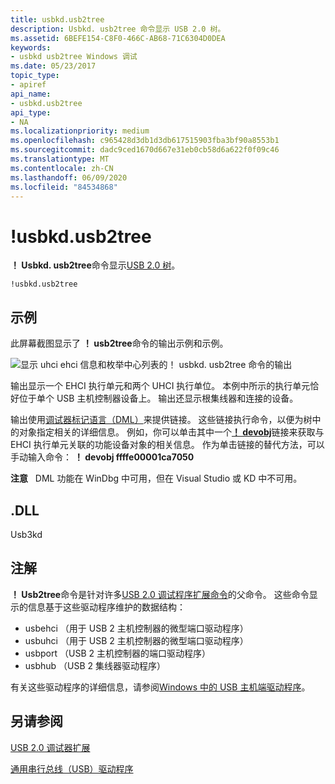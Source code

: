```yaml
---
title: usbkd.usb2tree
description: Usbkd. usb2tree 命令显示 USB 2.0 树。
ms.assetid: 6BEFE154-C8F0-466C-AB68-71C6304D0DEA
keywords:
- usbkd usb2tree Windows 调试
ms.date: 05/23/2017
topic_type:
- apiref
api_name:
- usbkd.usb2tree
api_type:
- NA
ms.localizationpriority: medium
ms.openlocfilehash: c965428d3db1d3db617515903fba3bf90a8553b1
ms.sourcegitcommit: dadc9ced1670d667e31eb0cb58d6a622f0f09c46
ms.translationtype: MT
ms.contentlocale: zh-CN
ms.lasthandoff: 06/09/2020
ms.locfileid: "84534868"
---
```

# <a name="usbkdusb2tree"></a>!usbkd.usb2tree


**！ Usbkd. usb2tree**命令显示[USB 2.0 树](usb-2-0-extensions.md#usb-2-tree)。

```dbgcmd
!usbkd.usb2tree
```

## <a name="span-idexamplesspanspan-idexamplesspanspan-idexamplesspanexamples"></a><span id="Examples"></span><span id="examples"></span><span id="EXAMPLES"></span>示例


此屏幕截图显示了 **！ usb2tree**命令的输出示例和示例。

![显示 uhci ehci 信息和枚举中心列表的！ usbkd. usb2tree 命令的输出](images/usb2tree01.png)

输出显示一个 EHCI 执行单元和两个 UHCI 执行单位。 本例中所示的执行单元恰好位于单个 USB 主机控制器设备上。 输出还显示根集线器和连接的设备。

输出使用[调试器标记语言（DML）](debugger-markup-language-commands.md)来提供链接。 这些链接执行命令，以便为树中的对象指定相关的详细信息。 例如，你可以单击其中一个[**！ devobj**](-devobj.md)链接来获取与 EHCI 执行单元关联的功能设备对象的相关信息。 作为单击链接的替代方法，可以手动输入命令： **！ devobj ffffe00001ca7050**

**注意**   DML 功能在 WinDbg 中可用，但在 Visual Studio 或 KD 中不可用。

 

## <a name="span-iddllspanspan-iddllspandll"></a><span id="DLL"></span><span id="dll"></span>.DLL


Usb3kd

<a name="remarks"></a>注解
-------

**！ Usb2tree**命令是针对许多[USB 2.0 调试程序扩展命令](usb-2-0-extensions.md)的父命令。 这些命令显示的信息基于这些驱动程序维护的数据结构：

-   usbehci （用于 USB 2 主机控制器的微型端口驱动程序）
-   usbuhci （用于 USB 2 主机控制器的微型端口驱动程序）
-   usbport （USB 2 主机控制器的端口驱动程序）
-   usbhub （USB 2 集线器驱动程序）

有关这些驱动程序的详细信息，请参阅[Windows 中的 USB 主机端驱动程序](https://docs.microsoft.com/windows-hardware/drivers/usbcon/usb-3-0-driver-stack-architecture)。

## <a name="span-idsee_alsospansee-also"></a><span id="see_also"></span>另请参阅


[USB 2.0 调试器扩展](usb-2-0-extensions.md)

[通用串行总线（USB）驱动程序](https://docs.microsoft.com/windows-hardware/drivers/usbcon/)

 

 






